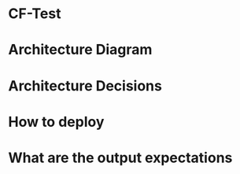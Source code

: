 # CF-Test
# Architecture Diagram
# Architecture Decisions
# How to deploy
# What are the output expectations